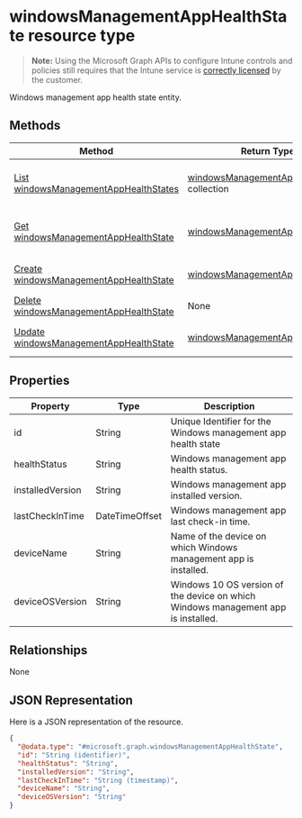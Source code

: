 ﻿# windowsManagementAppHealthState resource type

> **Note:** Using the Microsoft Graph APIs to configure Intune controls and policies still requires that the Intune service is [correctly licensed](https://go.microsoft.com/fwlink/?linkid=839381) by the customer.

Windows management app health state entity.
## Methods
|Method|Return Type|Description|
|---|---|---|
|[List windowsManagementAppHealthStates](../api/intune_devicefe_windowsmanagementapphealthstate_list.md)|[windowsManagementAppHealthState](../resources/intune_devicefe_windowsmanagementapphealthstate.md) collection|List properties and relationships of the [windowsManagementAppHealthState](../resources/intune_devicefe_windowsmanagementapphealthstate.md) objects.|
|[Get windowsManagementAppHealthState](../api/intune_devicefe_windowsmanagementapphealthstate_get.md)|[windowsManagementAppHealthState](../resources/intune_devicefe_windowsmanagementapphealthstate.md)|Read properties and relationships of the [windowsManagementAppHealthState](../resources/intune_devicefe_windowsmanagementapphealthstate.md) object.|
|[Create windowsManagementAppHealthState](../api/intune_devicefe_windowsmanagementapphealthstate_create.md)|[windowsManagementAppHealthState](../resources/intune_devicefe_windowsmanagementapphealthstate.md)|Create a new [windowsManagementAppHealthState](../resources/intune_devicefe_windowsmanagementapphealthstate.md) object.|
|[Delete windowsManagementAppHealthState](../api/intune_devicefe_windowsmanagementapphealthstate_delete.md)|None|Deletes a [windowsManagementAppHealthState](../resources/intune_devicefe_windowsmanagementapphealthstate.md).|
|[Update windowsManagementAppHealthState](../api/intune_devicefe_windowsmanagementapphealthstate_update.md)|[windowsManagementAppHealthState](../resources/intune_devicefe_windowsmanagementapphealthstate.md)|Update the properties of a [windowsManagementAppHealthState](../resources/intune_devicefe_windowsmanagementapphealthstate.md) object.|

## Properties
|Property|Type|Description|
|---|---|---|
|id|String|Unique Identifier for the Windows management app health state|
|healthStatus|String|Windows management app health status.|
|installedVersion|String|Windows management app installed version.|
|lastCheckInTime|DateTimeOffset|Windows management app last check-in time.|
|deviceName|String|Name of the device on which Windows management app is installed.|
|deviceOSVersion|String|Windows 10 OS version of the device on which Windows management app is installed.|

## Relationships
None
## JSON Representation
Here is a JSON representation of the resource.
<!-- {
  "blockType": "resource",
  "keyProperty": "id",
  "@odata.type": "microsoft.graph.windowsManagementAppHealthState"
}
-->
```json
{
  "@odata.type": "#microsoft.graph.windowsManagementAppHealthState",
  "id": "String (identifier)",
  "healthStatus": "String",
  "installedVersion": "String",
  "lastCheckInTime": "String (timestamp)",
  "deviceName": "String",
  "deviceOSVersion": "String"
}
```



